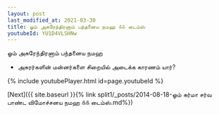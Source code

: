 ```yaml
---
layout: post
last_modified_at: 2021-03-30
title: ஓம் அசுரேந்திரனாம் பந்தனைய நமஹ ௧௧ டைம்ஸ்
youtubeId: YU1D4VLSHNw
---
```

 
 
 ஓம் அசுரேந்திரனாம் பந்தனைய நமஹ  
 
 -  அசுரர்களின் மன்னர்களை சிறையில் அடைக்க காரணம் யார்? 
 
  
 
  
 
 
 
 
 
 


{% include youtubePlayer.html id=page.youtubeId %}
 
[Next]({{ site.baseurl }}{% link  split1/_posts/2014-08-18-ஓம் கர்மா சர்வ பாண்ட விமோச்சனய நமஹ ௧௧ டைம்ஸ்.md%})
 
